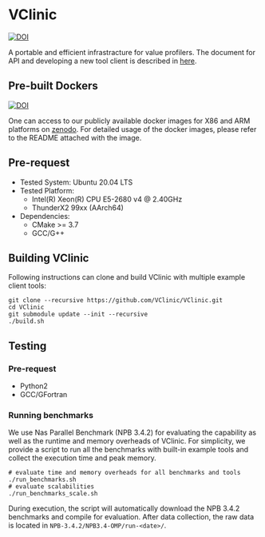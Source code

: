 # VClinic

[![DOI](https://zenodo.org/badge/475342521.svg)](https://zenodo.org/badge/latestdoi/475342521)

A portable and efficient infrastracture for value profilers. The document for API and developing a new tool client is described in [here](https://vclinic.readthedocs.io/en/latest/index.html).

## Pre-built Dockers

[![DOI](https://zenodo.org/badge/DOI/10.5281/zenodo.7311322.svg)](https://doi.org/10.5281/zenodo.7311322)

One can access to our publicly available docker images for X86 and ARM platforms on [zenodo](https://doi.org/10.5281/zenodo.7311322). For detailed usage of the docker images, please refer to the README attached with the image.

## Pre-request

- Tested System: Ubuntu 20.04 LTS
- Tested Platform: 
    - Intel(R) Xeon(R) CPU E5-2680 v4 @ 2.40GHz
    - ThunderX2 99xx (AArch64)
- Dependencies:
    - CMake >= 3.7
    - GCC/G++

## Building VClinic

Following instructions can clone and build VClinic with multiple example client tools:

```
git clone --recursive https://github.com/VClinic/VClinic.git
cd VClinic
git submodule update --init --recursive
./build.sh
```

## Testing

### Pre-request

- Python2
- GCC/GFortran

### Running benchmarks

We use Nas Parallel Benchmark (NPB 3.4.2) for evaluating the capability as well as the runtime and memory overheads of VClinic. For simplicity, we provide a script to run all the benchmarks with built-in example tools and collect the execution time and peak memory.

```
# evaluate time and memory overheads for all benchmarks and tools
./run_benchmarks.sh
# evaluate scalabilities
./run_benchmarks_scale.sh
```

During execution, the script will automatically download the NPB 3.4.2 benchmarks and compile for evaluation. After data collection, the raw data is located in `NPB-3.4.2/NPB3.4-OMP/run-<date>/`.
